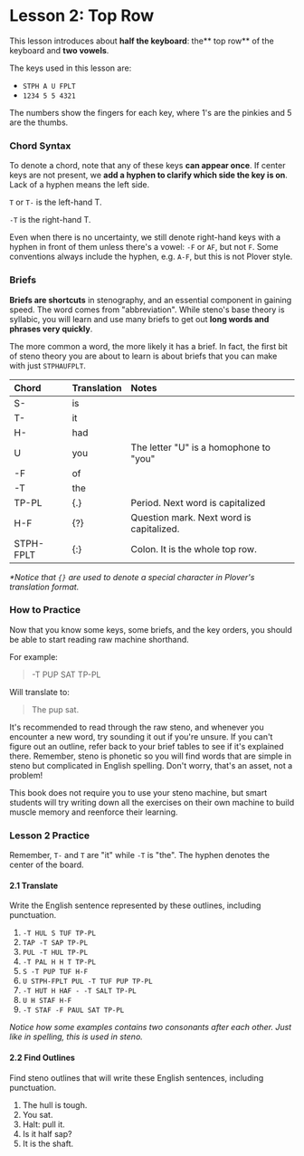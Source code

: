 # Lesson 2:  Top Row

This lesson introduces about **half the keyboard**: the** top row** of the keyboard and **two vowels**.

The keys used in this lesson are:

* `STPH A U FPLT`
* `1234 5 5 4321`

The numbers show the fingers for each key, where 1's are the pinkies and 5 are the thumbs.

### Chord Syntax

To denote a chord, note that any of these keys **can appear once**. If center keys are not present, we **add a hyphen to clarify which side the key is on**. Lack of a hyphen means the left side.

`T` or `T-` is the left-hand T.

`-T` is the right-hand T.

Even when there is no uncertainty, we still denote right-hand keys with a hyphen in front of them unless there's a vowel: `-F` or `AF`, but not `F`. Some conventions always include the hyphen, e.g. `A-F`, but this is not Plover style.

### Briefs

**Briefs are shortcuts** in stenography, and an essential component in gaining speed. The word comes from "abbreviation". While steno's base theory is syllabic, you will learn and use many briefs to get out **long words and phrases very quickly**.

The more common a word, the more likely it has a brief. In fact, the first bit of steno theory you are about to learn is about briefs that you can make with just `STPHAUFPLT`.

| Chord | Translation | Notes |
| :--- | :--- | :--- |
| S- | is |  |
| T- | it |  |
| H- | had |  |
| U | you | The letter "U" is a homophone to "you" |
| -F | of |  |
| -T | the |  |
| TP-PL | {.} | Period. Next word is capitalized |
| H-F | {?} | Question mark. Next word is capitalized. |
| STPH-FPLT | {:} | Colon. It is the whole top row. |

_\*Notice that _`{}`_ are used to denote a special character in Plover's translation format._

### How to Practice

Now that you know some keys, some briefs, and the key orders, you should be able to start reading raw machine shorthand.

For example:

> -T PUP SAT TP-PL

Will translate to:

> The pup sat.

It's recommended to read through the raw steno, and whenever you encounter a new word, try sounding it out if you're unsure. If you can't figure out an outline, refer back to your brief tables to see if it's explained there. Remember, steno is phonetic so you will find words that are simple in steno but complicated in English spelling. Don't worry, that's an asset, not a problem!

This book does not require you to use your steno machine, but smart students will try writing down all the exercises on their own machine to build muscle memory and reenforce their learning.

### Lesson 2 Practice

Remember, `T-` and `T` are "it" while `-T` is "the". The hyphen denotes the center of the board.

#### 2.1 Translate

Write the English sentence represented by these outlines, including punctuation.

1. `-T HUL S TUF TP-PL`
1. `TAP -T SAP TP-PL`
1. `PUL -T HUL TP-PL`
1. `-T PAL H H T TP-PL`
1. `S -T PUP TUF H-F`
1. `U STPH-FPLT PUL -T TUF PUP TP-PL`
1. `-T HUT H HAF - -T SALT TP-PL`
1. `U H STAF H-F`
1. `-T STAF -F PAUL SAT TP-PL`

_Notice how some examples contains two consonants after each other. Just like in spelling, this is used in steno._

#### 2.2 Find Outlines

Find steno outlines that will write these English sentences, including punctuation.

1. The hull is tough.
1. You sat.
1. Halt: pull it.
1. Is it half sap?
1. It is the shaft.
